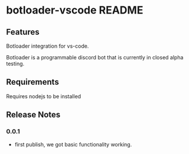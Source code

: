 # botloader-vscode README


## Features

Botloader integration for vs-code.

Botloader is a programmable discord bot that is currently in closed alpha testing.

## Requirements

Requires nodejs to be installed

## Release Notes

### 0.0.1

 - first publish, we got basic functionality working.
